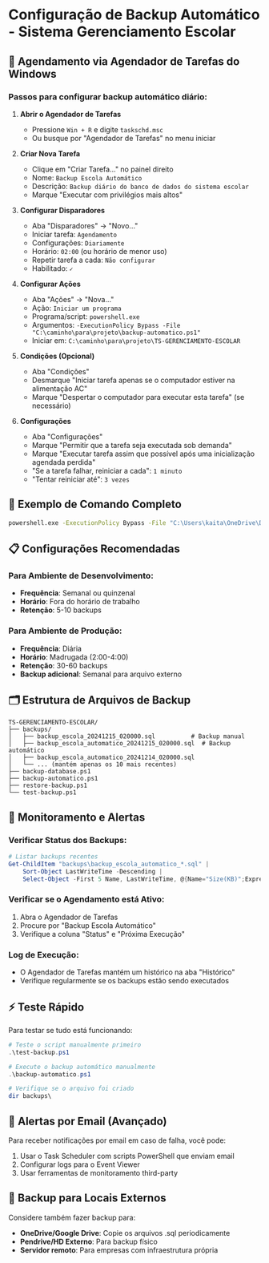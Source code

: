 # Configuração de Backup Automático - Sistema Gerenciamento Escolar

## 📅 Agendamento via Agendador de Tarefas do Windows

### Passos para configurar backup automático diário:

1. **Abrir o Agendador de Tarefas**
   - Pressione `Win + R` e digite `taskschd.msc`
   - Ou busque por "Agendador de Tarefas" no menu iniciar

2. **Criar Nova Tarefa**
   - Clique em "Criar Tarefa..." no painel direito
   - Nome: `Backup Escola Automático`
   - Descrição: `Backup diário do banco de dados do sistema escolar`
   - Marque "Executar com privilégios mais altos"

3. **Configurar Disparadores**
   - Aba "Disparadores" → "Novo..."
   - Iniciar tarefa: `Agendamento`
   - Configurações: `Diariamente`
   - Horário: `02:00` (ou horário de menor uso)
   - Repetir tarefa a cada: `Não configurar`
   - Habilitado: `✓`

4. **Configurar Ações**
   - Aba "Ações" → "Nova..."
   - Ação: `Iniciar um programa`
   - Programa/script: `powershell.exe`
   - Argumentos: `-ExecutionPolicy Bypass -File "C:\caminho\para\projeto\backup-automatico.ps1"`
   - Iniciar em: `C:\caminho\para\projeto\TS-GERENCIAMENTO-ESCOLAR`

5. **Condições (Opcional)**
   - Aba "Condições"
   - Desmarque "Iniciar tarefa apenas se o computador estiver na alimentação AC"
   - Marque "Despertar o computador para executar esta tarefa" (se necessário)

6. **Configurações**
   - Aba "Configurações"
   - Marque "Permitir que a tarefa seja executada sob demanda"
   - Marque "Executar tarefa assim que possível após uma inicialização agendada perdida"
   - "Se a tarefa falhar, reiniciar a cada": `1 minuto`
   - "Tentar reiniciar até": `3 vezes`

## 🔧 Exemplo de Comando Completo

```cmd
powershell.exe -ExecutionPolicy Bypass -File "C:\Users\kaita\OneDrive\Desktop\Nova pasta (4)\TS-GERENCIAMENTO-ESCOLAR\backup-automatico.ps1"
```

## 📋 Configurações Recomendadas

### Para Ambiente de Desenvolvimento:
- **Frequência**: Semanal ou quinzenal
- **Horário**: Fora do horário de trabalho
- **Retenção**: 5-10 backups

### Para Ambiente de Produção:
- **Frequência**: Diária
- **Horário**: Madrugada (2:00-4:00)
- **Retenção**: 30-60 backups
- **Backup adicional**: Semanal para arquivo externo

## 🗂️ Estrutura de Arquivos de Backup

```
TS-GERENCIAMENTO-ESCOLAR/
├── backups/
│   ├── backup_escola_20241215_020000.sql          # Backup manual
│   ├── backup_escola_automatico_20241215_020000.sql  # Backup automático
│   ├── backup_escola_automatico_20241214_020000.sql
│   └── ... (mantém apenas os 10 mais recentes)
├── backup-database.ps1
├── backup-automatico.ps1
├── restore-backup.ps1
└── test-backup.ps1
```

## 🚨 Monitoramento e Alertas

### Verificar Status dos Backups:
```powershell
# Listar backups recentes
Get-ChildItem "backups\backup_escola_automatico_*.sql" | 
    Sort-Object LastWriteTime -Descending | 
    Select-Object -First 5 Name, LastWriteTime, @{Name="Size(KB)";Expression={[math]::Round($_.Length/1KB,2)}}
```

### Verificar se o Agendamento está Ativo:
1. Abra o Agendador de Tarefas
2. Procure por "Backup Escola Automático"
3. Verifique a coluna "Status" e "Próxima Execução"

### Log de Execução:
- O Agendador de Tarefas mantém um histórico na aba "Histórico"
- Verifique regularmente se os backups estão sendo executados

## ⚡ Teste Rápido

Para testar se tudo está funcionando:

```powershell
# Teste o script manualmente primeiro
.\test-backup.ps1

# Execute o backup automático manualmente
.\backup-automatico.ps1

# Verifique se o arquivo foi criado
dir backups\
```

## 📧 Alertas por Email (Avançado)

Para receber notificações por email em caso de falha, você pode:

1. Usar o Task Scheduler com scripts PowerShell que enviam email
2. Configurar logs para o Event Viewer
3. Usar ferramentas de monitoramento third-party

## 🔄 Backup para Locais Externos

Considere também fazer backup para:
- **OneDrive/Google Drive**: Copie os arquivos .sql periodicamente
- **Pendrive/HD Externo**: Para backup físico
- **Servidor remoto**: Para empresas com infraestrutura própria
